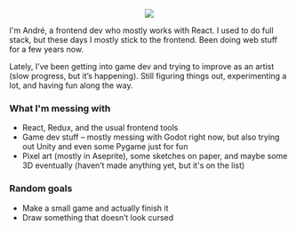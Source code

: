 <p align="center">
  <img src="https://capsule-render.vercel.app/api?type=waving&color=gradient&height=160&section=header&text=Yo👋&fontAlign=50&fontAlignY=35&fontSize=40" />
</p>

I'm André, a frontend dev who mostly works with React. I used to do full stack, but these days I mostly stick to the frontend. Been doing web stuff for a few years now.

Lately, I’ve been getting into game dev and trying to improve as an artist (slow progress, but it’s happening). Still figuring things out, experimenting a lot, and having fun along the way.

### What I'm messing with
- React, Redux, and the usual frontend tools
- Game dev stuff – mostly messing with Godot right now, but also trying out Unity and even some Pygame just for fun
- Pixel art (mostly in Aseprite), some sketches on paper, and maybe some 3D eventually (haven’t made anything yet, but it's on the list)

### Random goals
- Make a small game and actually finish it
- Draw something that doesn’t look cursed
